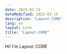 ```yaml
---
date: 2023-02-15
dateModified: 2023-02-15
description: "Layout-CORE"
lang: en
layout: core
title: "Layout-CORE"
---
```

<div class="well mrgn-tp-lg"><p>Hi!  I'm Layout: CORE</p></div>
